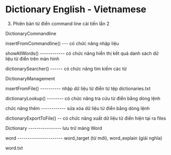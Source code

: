 # Dictionary English - Vietnamese

3. Phiên bản từ điển command line cải tiến lần 2

DictionaryCommandline

insertFromCommandline() --- có chức năng nhập liệu

showAllWords() ------------ có chức năng hiển thị kết quả danh sách dữ liệu từ điển trên màn hình

dictionarySearcher() ------ có chức năng tìm kiếm các từ



DictionaryManagement

insertFromFile() ---------- nhập dữ liệu từ điển từ tệp dictionaries.txt

dictionaryLookup() -------- có chức năng tra cứu từ điển bằng dòng lệnh

chức năng thêm ------------ sửa xóa dữ liệu từ điển bằng dòng lệnh

dictionaryExportToFile() -- có chức năng xuất dữ liệu từ điển hiện tại ra files




Dictionary ---------------- lưu trữ mảng Word

word ---------------------- word_target (từ mới), word_explain (giải nghĩa)

word.txt

